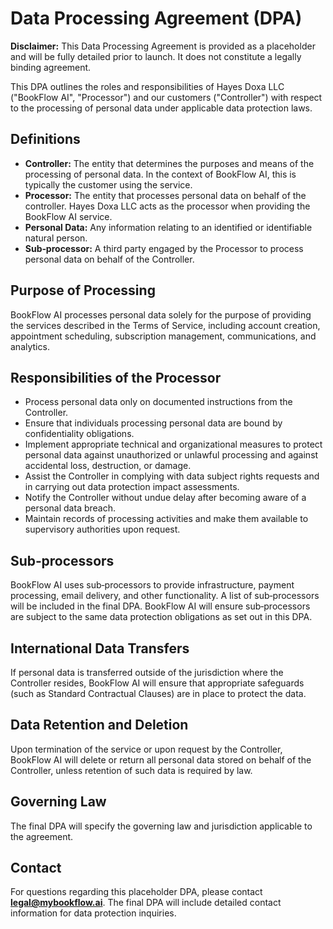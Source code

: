 # Data Processing Agreement (DPA)

**Disclaimer:** This Data Processing Agreement is provided as a placeholder and will be fully detailed prior to launch. It does not constitute a legally binding agreement.

This DPA outlines the roles and responsibilities of Hayes Doxa LLC ("BookFlow AI", "Processor") and our customers ("Controller") with respect to the processing of personal data under applicable data protection laws.

## Definitions

- **Controller:** The entity that determines the purposes and means of the processing of personal data. In the context of BookFlow AI, this is typically the customer using the service.
- **Processor:** The entity that processes personal data on behalf of the controller. Hayes Doxa LLC acts as the processor when providing the BookFlow AI service.
- **Personal Data:** Any information relating to an identified or identifiable natural person.
- **Sub‑processor:** A third party engaged by the Processor to process personal data on behalf of the Controller.

## Purpose of Processing

BookFlow AI processes personal data solely for the purpose of providing the services described in the Terms of Service, including account creation, appointment scheduling, subscription management, communications, and analytics.

## Responsibilities of the Processor

- Process personal data only on documented instructions from the Controller.
- Ensure that individuals processing personal data are bound by confidentiality obligations.
- Implement appropriate technical and organizational measures to protect personal data against unauthorized or unlawful processing and against accidental loss, destruction, or damage.
- Assist the Controller in complying with data subject rights requests and in carrying out data protection impact assessments.
- Notify the Controller without undue delay after becoming aware of a personal data breach.
- Maintain records of processing activities and make them available to supervisory authorities upon request.

## Sub‑processors

BookFlow AI uses sub‑processors to provide infrastructure, payment processing, email delivery, and other functionality. A list of sub‑processors will be included in the final DPA. BookFlow AI will ensure sub‑processors are subject to the same data protection obligations as set out in this DPA.

## International Data Transfers

If personal data is transferred outside of the jurisdiction where the Controller resides, BookFlow AI will ensure that appropriate safeguards (such as Standard Contractual Clauses) are in place to protect the data.

## Data Retention and Deletion

Upon termination of the service or upon request by the Controller, BookFlow AI will delete or return all personal data stored on behalf of the Controller, unless retention of such data is required by law.

## Governing Law

The final DPA will specify the governing law and jurisdiction applicable to the agreement.

## Contact

For questions regarding this placeholder DPA, please contact **legal@mybookflow.ai**. The final DPA will include detailed contact information for data protection inquiries.
